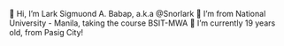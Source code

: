 👋 Hi, I’m Lark Sigmuond A. Babap, a.k.a @Snorlark
👀 I’m from National University - Manila, taking the course BSIT-MWA
🌱 I’m currently 19 years old, from Pasig City!

<!---
Snorlark/Snorlark is a ✨ special ✨ repository because its `README.md` (this file) appears on your GitHub profile.
You can click the Preview link to take a look at your changes.
--->
